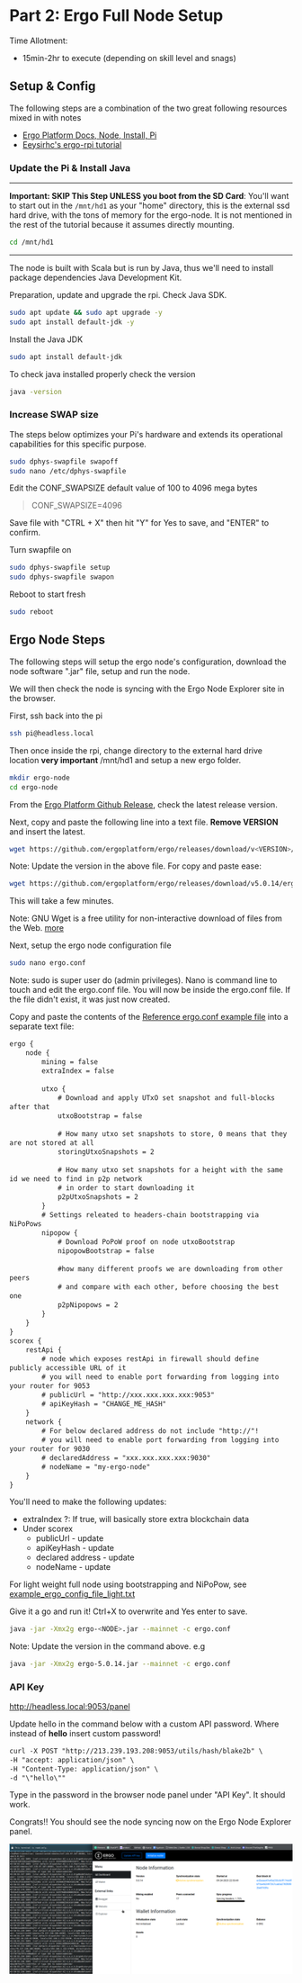 # Part 2: Ergo Full Node Setup
Time Allotment:
- 15min-2hr to execute (depending on skill level and snags)

## Setup & Config
The following steps are a combination of the two great following resources mixed in with notes
- [Ergo Platform Docs, Node, Install, Pi](https://docs.ergoplatform.com/node/install/pi/#getting-started)
- [Eeysirhc's ergo-rpi tutorial](https://github.com/Eeysirhc/ergo-rpi/blob/main/docs/ergo-node.md)

### Update the Pi & Install Java

---
**Important: SKIP This Step UNLESS you boot from the SD Card**: You'll want to start out in the `/mnt/hd1` as your "home" directory, this is the external ssd hard drive, with the tons of memory for the ergo-node. It is not mentioned in the rest of the tutorial because it assumes directly mounting.

```bash
cd /mnt/hd1
```
---

The node is built with Scala but is run by Java, thus we'll need to install package dependencies Java Development Kit.

Preparation, update and upgrade the rpi. Check Java SDK.

```bash
sudo apt update && sudo apt upgrade -y
sudo apt install default-jdk -y
```

Install the Java JDK

```bash
sudo apt install default-jdk
```

To check java installed properly check the version

```bash
java -version
```

### Increase SWAP size

The steps below optimizes your Pi's hardware and extends its operational capabilities for this specific purpose.

```bash
sudo dphys-swapfile swapoff
sudo nano /etc/dphys-swapfile
```

Edit the CONF_SWAPSIZE default value of 100 to 4096 mega bytes

> CONF_SWAPSIZE=4096

Save file with "CTRL + X" then hit "Y" for Yes to save, and "ENTER" to confirm.

Turn swapfile on

```bash
sudo dphys-swapfile setup
sudo dphys-swapfile swapon
```

Reboot to start fresh

```bash
sudo reboot
```

## Ergo Node Steps
The following steps will setup the ergo node's configuration, download the node software ".jar" file, setup and run the node.

We will then check the node is syncing with the Ergo Node Explorer site in the browser.

First, ssh back into the pi

```bash
ssh pi@headless.local
```

Then once inside the rpi, change directory to the external hard drive location **very important** /mnt/hd1 and setup a new ergo folder.

```bash
mkdir ergo-node
cd ergo-node
```

From the [Ergo Platform Github Release](https://github.com/ergoplatform/ergo/releases), check the latest release version.

Next, copy and paste the following line into a text file. **Remove VERSION** and insert the latest.

```bash
wget https://github.com/ergoplatform/ergo/releases/download/v<VERSION>/ergo-<VERSION>.jar
```
Note: Update the version in the above file. For copy and paste ease:

```bash
wget https://github.com/ergoplatform/ergo/releases/download/v5.0.14/ergo-5.0.14.jar
```

This will take a few minutes.

Note: GNU Wget is a free utility for non-interactive download of files from the Web. [more](https://www.gnu.org/savannah-checkouts/gnu/wget/manual/wget.html)

Next, setup the ergo node configuration file

```bash
sudo nano ergo.conf
```
Note: sudo is super user do (admin privileges). Nano is command line to touch and edit the ergo.conf file. You will now be inside the ergo.conf file. If the file didn't exist, it was just now created.

Copy and paste the contents of the [Reference ergo.conf example file](/example_ergo_config_file.txt) into a separate text file:

    ergo {
        node {
            mining = false
            extraIndex = false
            
            utxo {
                # Download and apply UTxO set snapshot and full-blocks after that
                utxoBootstrap = false

                # How many utxo set snapshots to store, 0 means that they are not stored at all
                storingUtxoSnapshots = 2

                # How many utxo set snapshots for a height with the same id we need to find in p2p network
                # in order to start downloading it
                p2pUtxoSnapshots = 2
            }
            # Settings releated to headers-chain bootstrapping via NiPoPows
            nipopow {
                # Download PoPoW proof on node utxoBootstrap
                nipopowBootstrap = false

                #how many different proofs we are downloading from other peers
                # and compare with each other, before choosing the best one
                p2pNipopows = 2
            }
        }
    }
    scorex {
        restApi {
            # node which exposes restApi in firewall should define publicly accessible URL of it
            # you will need to enable port forwarding from logging into your router for 9053
            # publicUrl = "http://xxx.xxx.xxx.xxx:9053"
            # apiKeyHash = "CHANGE_ME_HASH"
        }
        network {
            # For below declared address do not include "http://"!
            # you will need to enable port forwarding from logging into your router for 9030
            # declaredAddress = "xxx.xxx.xxx.xxx:9030"
            # nodeName = "my-ergo-node"
        }
    }

You'll need to make the following updates:
- extraIndex ?: If true, will basically store extra blockchain data
- Under scorex
  - publicUrl - update
  - apiKeyHash - update
  - declared address - update
  - nodeName - update

For light weight full node using bootstrapping and NiPoPow, see [example_ergo_config_file_light.txt](/example_ergo_config_file_light.txt)

Give it a go and run it! Ctrl+X to overwrite and Yes enter to save.

```bash
java -jar -Xmx2g ergo-<NODE>.jar --mainnet -c ergo.conf
```
Note: Update the version in the command above. e.g 

```bash
java -jar -Xmx2g ergo-5.0.14.jar --mainnet -c ergo.conf
```

### API Key

http://headless.local:9053/panel

Update hello in the command below with a custom API password. Where instead of **hello** insert custom password!

```
curl -X POST "http://213.239.193.208:9053/utils/hash/blake2b" \
-H "accept: application/json" \
-H "Content-Type: application/json" \
-d "\"hello\""
```

Type in the password in the browser node panel under "API Key". It should work.

Congrats!! You should see the node syncing now on the Ergo Node Explorer panel.

![ergo-node-start-sync](/images/successful_node_running_start.jpeg)

